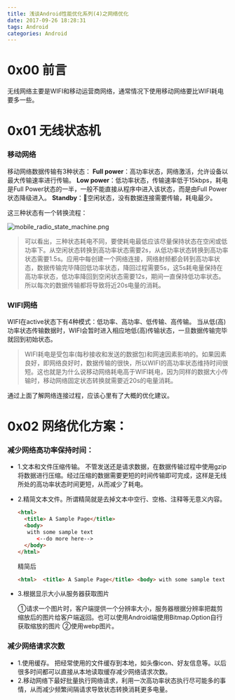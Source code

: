 ```yaml
---
title: 浅谈Android性能优化系列(4)之网络优化
date: 2017-09-26 18:28:31
tags: Android
categories: Android
---
```


# 0x00 前言

无线网络主要是WIFI和移动运营商网络，通常情况下使用移动网络要比WIFI耗电要多一些。

# 0x01 无线状态机

### 移动网络

移动网络数据传输有3种状态：
**Full power**：高功率状态，网络激活，允许设备以最大传输速率进行传输。
**Low power**：低功率状态，传输速率低于15kbps，耗电是Full Power状态的一半，一般不能直接从程序中进入该状态，而是由Full Power状态降级进入。
**Standby**：空闲状态，没有数据连接需要传输，耗电最少。

这三种状态有一个转换流程：

![mobile_radio_state_machine.png](http://upload-images.jianshu.io/upload_images/1796052-c669c0cfaae7f3b6.png?imageMogr2/auto-orient/strip%7CimageView2/2/w/1240)

<!--more-->

> 可以看出，三种状态耗电不同，要使耗电最低应该尽量保持状态在空闲或低功率下。从空闲状态转换到高功率状态需要2s，从低功率状态转换到高功率状态需要1.5s。应用中每创建一个网络连接，网络射频都会转到高功率状态，数据传输完毕降回低功率状态，降回过程需要5s，这5s耗电量保持在高功率状态，低功率降回到空闲状态需要12s，期间一直保持低功率状态。所以每次的数据传输都将导致将近20s电量的消耗。

### WIFI网络

WIFI在active状态下有4种模式：低功率、高功率、低传输、高传输。
当从低(高)功率状态传输数据时，WIFI会暂时进入相应地低(高)传输状态，一旦数据传输完毕就回到初始状态。

> WIFI耗电是受包率(每秒接收和发送的数据包)和网速因素影响的。如果因素良好，即网络良好时，数据传输的很快，所以WIFI的高功率状态维持时间很短。这也就是为什么说移动网络耗电高于WIFI耗电，因为同样的数据大小传输时，移动网络固定状态转换就需要近20s的电量消耗。



通过上面了解网络连接过程，应该心里有了大概的优化建议。

# 0x02 网络优化方案：

### 减少网络高功率保持时间：

- 1.文本和文件压缩传输。
  不管发送还是请求数据，在数据传输过程中使用gzip将数据进行压缩。经过压缩的数据需要更短的时间传输即可完成，这样是无线所处的高功率状态时间更短，从而减少了耗电。

- 2.精简文本文件。所谓精简就是去掉文本中空行、空格、注释等无意义内容。

  ```html
  <html>  
    <title> A Sample Page</title> 
    <body> 
   	 with some sample text 
  		<--do more here--> 
  	</body> 
  </html>
  ```

  精简后

  ```html
  <html>  <title> A Sample Page</title> <body> with some sample text 			<--do more here--> </body> </html>
  ```

- 3.根据显示大小从服务器获取图片

  ①请求一个图片时，客户端提供一个分辨率大小，服务器根据分辨率把裁剪缩放后的图片给客户端返回。也可以使用Android端使用Bitmap.Option自行获取缩放的图片
  ②使用webp图片。

### 减少网络请求次数

- 1.使用缓存。
  把经常使用的文件缓存到本地，如头像icon、好友信息等。以后很多时间都可以直接从本地读取缓存减少网络请求次数。
- 2.移动网络下最好批量执行网络请求，利用一次高功率状态执行尽可能多的事情，从而减少频繁间隔请求导致状态转换消耗更多电量。

